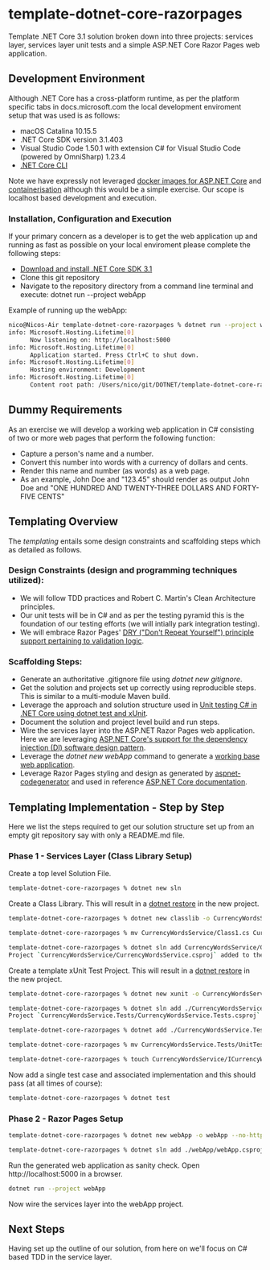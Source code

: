 # template-dotnet-core-razorpages
Template .NET Core 3.1 solution broken down into three projects: services layer, services layer unit tests and a simple ASP.NET Core Razor Pages web application.

## Development Environment
Although .NET Core has a cross-platform runtime, as per the platform specific tabs in docs.microsoft.com the local development enviroment setup that was used is as follows:

* macOS Catalina 10.15.5
* .NET Core SDK version 3.1.403
* Visual Studio Code 1.50.1 with extension C# for Visual Studio Code (powered by OmniSharp) 1.23.4
* [.NET Core CLI](https://docs.microsoft.com/en-us/dotnet/core/tools/)

Note we have expressly not leveraged [docker images for ASP.NET Core](https://docs.microsoft.com/en-us/aspnet/core/host-and-deploy/docker/building-net-docker-images?view=aspnetcore-3.1) and [containerisation](https://docs.microsoft.com/en-us/dotnet/core/docker/build-container?tabs=windows) although this would be a simple exercise. Our scope is localhost based development and execution.

### Installation, Configuration and Execution

If your primary concern as a developer is to get the web application up and running as fast as possible on your local enviroment please complete the following steps:

* [Download and install .NET Core SDK 3.1](https://dotnet.microsoft.com/download)
* Clone this git repository
* Navigate to the repository directory from a command line terminal and execute: dotnet run --project webApp

Example of running up the webApp:

```bash
nico@Nicos-Air template-dotnet-core-razorpages % dotnet run --project webApp
info: Microsoft.Hosting.Lifetime[0]
      Now listening on: http://localhost:5000
info: Microsoft.Hosting.Lifetime[0]
      Application started. Press Ctrl+C to shut down.
info: Microsoft.Hosting.Lifetime[0]
      Hosting environment: Development
info: Microsoft.Hosting.Lifetime[0]
      Content root path: /Users/nico/git/DOTNET/template-dotnet-core-razorpages/webApp
```

## Dummy Requirements

As an exercise we will develop a working web application in C# consisting of two or more web pages that perform the following function:

* Capture a person's name and a number.
* Convert this number into words with a currency of dollars and cents.
* Render this name and number (as words) as a web page.
* As an example, John Doe and "123.45" should render as output John Doe and "ONE HUNDRED AND TWENTY-THREE DOLLARS AND FORTY-FIVE CENTS"

## Templating Overview

The _templating_ entails some design constraints and scaffolding steps which as detailed as follows.

### Design Constraints (design and programming techniques utilized):

* We will follow TDD practices and Robert C. Martin's Clean Architecture principles.
* Our unit tests will be in C# and as per the testing pyramid this is the foundation of our testing efforts (we will intially park integration testing).
* We will embrace Razor Pages' [DRY ("Don't Repeat Yourself") principle support pertaining to validation logic](https://docs.microsoft.com/en-us/aspnet/core/tutorials/razor-pages/validation?view=aspnetcore-3.1&tabs=visual-studio).

### Scaffolding Steps:

* Generate an authoritative .gitignore file using _dotnet new gitignore_.
* Get the solution and projects set up correctly using reproducible steps. This is similar to a 
multi-module Maven build. 
* Leverage the approach and solution structure used in [Unit testing C# in .NET Core using dotnet test and xUnit](https://docs.microsoft.com/en-us/dotnet/core/testing/unit-testing-with-dotnet-test).
* Document the solution and project level build and run steps.
* Wire the services layer into the ASP.NET Razor Pages web application. Here we are leveraging [ASP.NET Core's support for the dependency injection (DI) software design pattern](https://docs.microsoft.com/en-us/aspnet/core/fundamentals/dependency-injection?view=aspnetcore-3.1).
* Leverage the _dotnet new webApp_ command to generate a [working base web application](https://dotnet.microsoft.com/learn/aspnet/hello-world-tutorial/create).
* Leverage Razor Pages styling and design as generated by [aspnet-codegenerator](https://docs.microsoft.com/en-us/aspnet/core/fundamentals/tools/dotnet-aspnet-codegenerator?view=aspnetcore-3.1) and used in reference [ASP.NET Core documentation](https://docs.microsoft.com/en-us/aspnet/core/tutorials/razor-pages/razor-pages-start?view=aspnetcore-3.1&tabs=visual-studio-code).

## Templating Implementation - Step by Step

Here we list the steps required to get our solution structure set up from an empty git repository say with only a README.md file.

### Phase 1 - Services Layer (Class Library Setup)

Create a top level Solution File.

```bash
template-dotnet-core-razorpages % dotnet new sln
```

Create a Class Library. This will result in a [dotnet restore](https://docs.microsoft.com/en-us/dotnet/core/tools/dotnet-restore) in the new project.

```bash
template-dotnet-core-razorpages % dotnet new classlib -o CurrencyWordsService
```

```bash
template-dotnet-core-razorpages % mv CurrencyWordsService/Class1.cs CurrencyWordsService/CurrencyWordsService.cs
```

```bash
template-dotnet-core-razorpages % dotnet sln add CurrencyWordsService/CurrencyWordsService.csproj
Project `CurrencyWordsService/CurrencyWordsService.csproj` added to the solution.
```

Create a template xUnit Test Project. This will result in a [dotnet restore](https://docs.microsoft.com/en-us/dotnet/core/tools/dotnet-restore) in the new project.

```bash
template-dotnet-core-razorpages % dotnet new xunit -o CurrencyWordsService.Tests
```

```bash
template-dotnet-core-razorpages % dotnet sln add ./CurrencyWordsService.Tests/CurrencyWordsService.Tests.csproj
Project `CurrencyWordsService.Tests/CurrencyWordsService.Tests.csproj` added to the solution.
```

```bash
template-dotnet-core-razorpages % dotnet add ./CurrencyWordsService.Tests/CurrencyWordsService.Tests.csproj reference CurrencyWordsService/CurrencyWordsService.csproj
```

```bash
template-dotnet-core-razorpages % mv CurrencyWordsService.Tests/UnitTest1.cs CurrencyWordsService.Tests/CurrencyServiceTest.cs
```

```bash
template-dotnet-core-razorpages % touch CurrencyWordsService/ICurrencyWordsService.cs 
```

Now add a single test case and associated implementation and this should pass (at all times of course):

```bash
template-dotnet-core-razorpages % dotnet test
```

### Phase 2 - Razor Pages Setup

```bash
template-dotnet-core-razorpages % dotnet new webApp -o webApp --no-https
```

```bash
template-dotnet-core-razorpages % dotnet sln add ./webApp/webApp.csproj
```

Run the generated web application as sanity check. Open http://localhost:5000 in a browser. 

```bash
dotnet run --project webApp
```

Now wire the services layer into the webApp project.



## Next Steps

Having set up the outline of our solution, from here on we'll focus on C# based TDD in the service layer.
